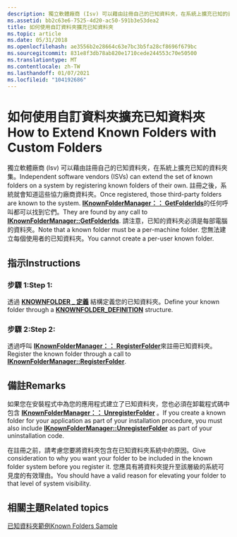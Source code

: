 ```yaml
---
description: 獨立軟體廠商 (Isv) 可以藉由註冊自己的已知資料夾，在系統上擴充已知的資料夾集。
ms.assetid: bb2c63e6-7525-4d20-ac50-591b3e53dea2
title: 如何使用自訂資料夾擴充已知資料夾
ms.topic: article
ms.date: 05/31/2018
ms.openlocfilehash: ae3556b2e28664c63e7bc3b5fa28cf8696f679bc
ms.sourcegitcommit: 831e8f3db78ab820e1710cede244553c70e50500
ms.translationtype: MT
ms.contentlocale: zh-TW
ms.lasthandoff: 01/07/2021
ms.locfileid: "104192686"
---
```

# <a name="how-to-extend-known-folders-with-custom-folders"></a><span data-ttu-id="53858-103">如何使用自訂資料夾擴充已知資料夾</span><span class="sxs-lookup"><span data-stu-id="53858-103">How to Extend Known Folders with Custom Folders</span></span>

<span data-ttu-id="53858-104">獨立軟體廠商 (Isv) 可以藉由註冊自己的已知資料夾，在系統上擴充已知的資料夾集。</span><span class="sxs-lookup"><span data-stu-id="53858-104">Independent software vendors (ISVs) can extend the set of known folders on a system by registering known folders of their own.</span></span> <span data-ttu-id="53858-105">註冊之後，系統就會知道這些協力廠商資料夾。</span><span class="sxs-lookup"><span data-stu-id="53858-105">Once registered, those third-party folders are known to the system.</span></span> <span data-ttu-id="53858-106">[**IKnownFolderManager：： GetFolderIds**](/windows/desktop/api/shobjidl_core/nf-shobjidl_core-iknownfoldermanager-getfolderids)的任何呼叫都可以找到它們。</span><span class="sxs-lookup"><span data-stu-id="53858-106">They are found by any call to [**IKnownFolderManager::GetFolderIds**](/windows/desktop/api/shobjidl_core/nf-shobjidl_core-iknownfoldermanager-getfolderids).</span></span> <span data-ttu-id="53858-107">請注意，已知的資料夾必須是每部電腦的資料夾。</span><span class="sxs-lookup"><span data-stu-id="53858-107">Note that a known folder must be a per-machine folder.</span></span> <span data-ttu-id="53858-108">您無法建立每個使用者的已知資料夾。</span><span class="sxs-lookup"><span data-stu-id="53858-108">You cannot create a per-user known folder.</span></span>

## <a name="instructions"></a><span data-ttu-id="53858-109">指示</span><span class="sxs-lookup"><span data-stu-id="53858-109">Instructions</span></span>

### <a name="step-1"></a><span data-ttu-id="53858-110">步驟 1:</span><span class="sxs-lookup"><span data-stu-id="53858-110">Step 1:</span></span>

<span data-ttu-id="53858-111">透過 [**KNOWNFOLDER \_ 定義**](/windows/desktop/api/Shobjidl_core/ns-shobjidl_core-knownfolder_definition) 結構定義您的已知資料夾。</span><span class="sxs-lookup"><span data-stu-id="53858-111">Define your known folder through a [**KNOWNFOLDER\_DEFINITION**](/windows/desktop/api/Shobjidl_core/ns-shobjidl_core-knownfolder_definition) structure.</span></span>

### <a name="step-2"></a><span data-ttu-id="53858-112">步驟 2:</span><span class="sxs-lookup"><span data-stu-id="53858-112">Step 2:</span></span>

<span data-ttu-id="53858-113">透過呼叫 [**IKnownFolderManager：： RegisterFolder**](/windows/desktop/api/shobjidl_core/nf-shobjidl_core-iknownfoldermanager-registerfolder)來註冊已知資料夾。</span><span class="sxs-lookup"><span data-stu-id="53858-113">Register the known folder through a call to [**IKnownFolderManager::RegisterFolder**](/windows/desktop/api/shobjidl_core/nf-shobjidl_core-iknownfoldermanager-registerfolder).</span></span>

## <a name="remarks"></a><span data-ttu-id="53858-114">備註</span><span class="sxs-lookup"><span data-stu-id="53858-114">Remarks</span></span>

<span data-ttu-id="53858-115">如果您在安裝程式中為您的應用程式建立了已知資料夾，您也必須在卸載程式碼中包含 [**IKnownFolderManager：： UnregisterFolder**](/windows/desktop/api/shobjidl_core/nf-shobjidl_core-iknownfoldermanager-unregisterfolder) 。</span><span class="sxs-lookup"><span data-stu-id="53858-115">If you create a known folder for your application as part of your installation procedure, you must also include [**IKnownFolderManager::UnregisterFolder**](/windows/desktop/api/shobjidl_core/nf-shobjidl_core-iknownfoldermanager-unregisterfolder) as part of your uninstallation code.</span></span>

<span data-ttu-id="53858-116">在註冊之前，請考慮您要將資料夾包含在已知資料夾系統中的原因。</span><span class="sxs-lookup"><span data-stu-id="53858-116">Give consideration to why you want your folder to be included in the known folder system before you register it.</span></span> <span data-ttu-id="53858-117">您應具有將資料夾提升至該層級的系統可見度的有效理由。</span><span class="sxs-lookup"><span data-stu-id="53858-117">You should have a valid reason for elevating your folder to that level of system visibility.</span></span>

## <a name="related-topics"></a><span data-ttu-id="53858-118">相關主題</span><span class="sxs-lookup"><span data-stu-id="53858-118">Related topics</span></span>

<dl> <dt>

<span data-ttu-id="53858-119">[已知資料夾範例](/previous-versions/windows/desktop/legacy/dd940364(v=vs.85))</span><span class="sxs-lookup"><span data-stu-id="53858-119">[Known Folders Sample](/previous-versions/windows/desktop/legacy/dd940364(v=vs.85))</span></span>
</dt> </dl>

 

 
